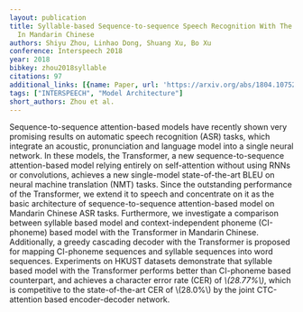 ```yaml
---
layout: publication
title: Syllable-based Sequence-to-sequence Speech Recognition With The Transformer
  In Mandarin Chinese
authors: Shiyu Zhou, Linhao Dong, Shuang Xu, Bo Xu
conference: Interspeech 2018
year: 2018
bibkey: zhou2018syllable
citations: 97
additional_links: [{name: Paper, url: 'https://arxiv.org/abs/1804.10752'}]
tags: ["INTERSPEECH", "Model Architecture"]
short_authors: Zhou et al.
---
```

Sequence-to-sequence attention-based models have recently shown very
promising results on automatic speech recognition (ASR) tasks, which integrate
an acoustic, pronunciation and language model into a single neural network. In
these models, the Transformer, a new sequence-to-sequence attention-based model
relying entirely on self-attention without using RNNs or convolutions, achieves
a new single-model state-of-the-art BLEU on neural machine translation (NMT)
tasks. Since the outstanding performance of the Transformer, we extend it to
speech and concentrate on it as the basic architecture of sequence-to-sequence
attention-based model on Mandarin Chinese ASR tasks. Furthermore, we
investigate a comparison between syllable based model and context-independent
phoneme (CI-phoneme) based model with the Transformer in Mandarin Chinese.
Additionally, a greedy cascading decoder with the Transformer is proposed for
mapping CI-phoneme sequences and syllable sequences into word sequences.
Experiments on HKUST datasets demonstrate that syllable based model with the
Transformer performs better than CI-phoneme based counterpart, and achieves a
character error rate (CER) of *\\(28.77%\\)*, which is competitive to the
state-of-the-art CER of \\(28.0%\\) by the joint CTC-attention based
encoder-decoder network.